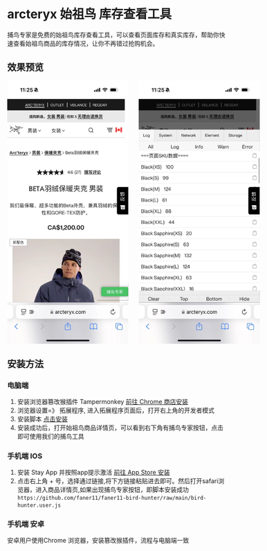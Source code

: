 # arcteryx 始祖鸟 库存查看工具
捕鸟专家是免费的始祖鸟库存查看工具，可以查看页面库存和真实库存，帮助你快速查看始祖鸟商品的库存情况，让你不再错过抢购机会。
## 效果预览
<div style="display: flex; gap:24px;">
<img alt="始祖鸟库存查看" src="https://raw.githubusercontent.com/faner11/faner11-bird-hunter/refs/heads/main/WechatIMG58.jpg" width="280">
<img alt="始祖鸟库存查看" src="https://raw.githubusercontent.com/faner11/faner11-bird-hunter/refs/heads/main/WechatIMG59.jpg" width="280">
</div>


## 安装方法
### 电脑端
1. 安装浏览器篡改猴插件 Tampermonkey [前往 Chrome 商店安装](https://www.tampermonkey.net/)
1. 浏览器设置=》 拓展程序, 进入拓展程序页面后，打开右上角的开发者模式
1. 安装脚本 [点击安装](https://github.com/faner11/faner11-bird-hunter/raw/main/bird-hunter.user.js)
1. 安装成功后，打开始祖鸟商品详情页，可以看到右下角有捕鸟专家按钮，点击即可使用我们的捕鸟工具

### 手机端 IOS
1. 安装 Stay App 并按照app提示激活 [前往 App Store 安装](https://apps.apple.com/cn/app/stay-for-safari-%E6%B5%8F%E8%A7%88%E5%99%A8%E4%BC%B4%E4%BE%A3/id1591620171)
1. 点击右上角 + 号，选择通过链接,将下方链接粘贴进去即可。然后打开safari浏览器，进入商品详情页,如果出现捕鸟专家按钮，即脚本安装成功
    `https://github.com/faner11/faner11-bird-hunter/raw/main/bird-hunter.user.js`
### 手机端 安卓
安卓用户使用Chrome 浏览器，安装篡改猴插件，流程与电脑端一致    
